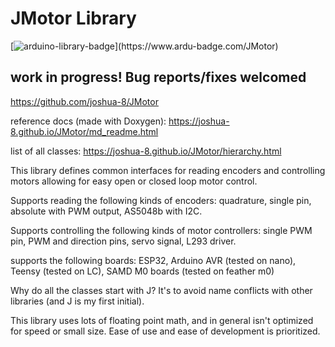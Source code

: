 # JMotor Library

[![arduino-library-badge](https://www.ardu-badge.com/badge/JMotor.svg?)](https://www.ardu-badge.com/JMotor)

## work in progress! Bug reports/fixes welcomed

https://github.com/joshua-8/JMotor

reference docs (made with Doxygen): https://joshua-8.github.io/JMotor/md_readme.html

list of all classes: https://joshua-8.github.io/JMotor/hierarchy.html

This library defines common interfaces for reading encoders and controlling motors allowing for easy open or closed loop motor control.

Supports reading the following kinds of encoders: quadrature, single pin, absolute with PWM output, AS5048b with I2C.

Supports controlling the following kinds of motor controllers: single PWM pin, PWM and direction pins, servo signal, L293 driver. 

supports the following boards:   ESP32, Arduino AVR (tested on nano), Teensy (tested on LC), SAMD M0 boards (tested on feather m0)

Why do all the classes start with J? It's to avoid name conflicts with other libraries (and J is my first initial).

This library uses lots of floating point math, and in general isn't optimized for speed or small size. Ease of use and ease of development is prioritized.
